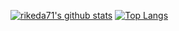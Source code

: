 [![rikeda71's github stats](https://github-readme-stats.vercel.app/api?username=rikeda71&count_private=true)](https://github.com/anuraghazra/github-readme-stats)
[![Top Langs](https://github-readme-stats.vercel.app/api/top-langs/?username=rikeda71&layout=compact&hide=jupyter%20notebook)](https://github.com/anuraghazra/github-readme-stats)
